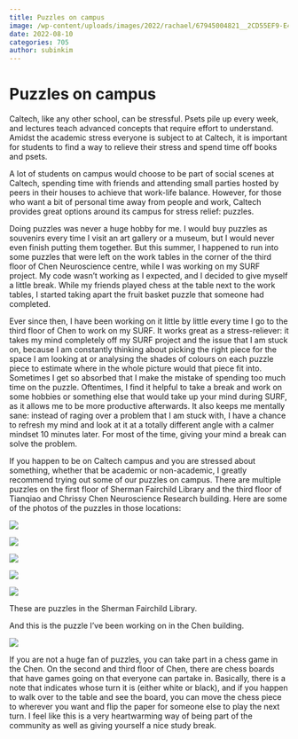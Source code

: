 ```yaml
---
title: Puzzles on campus
image: /wp-content/uploads/images/2022/rachael/67945004821__2CD55EF9-E45D-4C92-B50A-CA82A7AC7202.JPG
date: 2022-08-10
categories: 705
author: subinkim
---
```

# **Puzzles on campus**

Caltech, like any other school, can be stressful. Psets pile up every week, and lectures teach advanced concepts that require effort to understand. Amidst the academic stress everyone is subject to at Caltech, it is important for students to find a way to relieve their stress and spend time off books and psets.

A lot of students on campus would choose to be part of social scenes at Caltech, spending time with friends and attending small parties hosted by peers in their houses to achieve that work-life balance. However, for those who want a bit of personal time away from people and work, Caltech provides great options around its campus for stress relief: puzzles.

Doing puzzles was never a huge hobby for me. I would buy puzzles as souvenirs every time I visit an art gallery or a museum, but I would never even finish putting them together. But this summer, I happened to run into some puzzles that were left on the work tables in the corner of the third floor of Chen Neuroscience centre, while I was working on my SURF project. My code wasn’t working as I expected, and I decided to give myself a little break. While my friends played chess at the table next to the work tables, I started taking apart the fruit basket puzzle that someone had completed.

Ever since then, I have been working on it little by little every time I go to the third floor of Chen to work on my SURF. It works great as a stress-reliever: it takes my mind completely off my SURF project and the issue that I am stuck on, because I am constantly thinking about picking the right piece for the space I am looking at or analysing the shades of colours on each puzzle piece to estimate where in the whole picture would that piece fit into. Sometimes I get so absorbed that I make the mistake of spending too much time on the puzzle. Oftentimes, I find it helpful to take a break and work on some hobbies or something else that would take up your mind during SURF, as it allows me to be more productive afterwards. It also keeps me mentally sane: instead of raging over a problem that I am stuck with, I have a chance to refresh my mind and look at it at a totally different angle with a calmer mindset 10 minutes later. For most of the time, giving your mind a break can solve the problem.

If you happen to be on Caltech campus and you are stressed about something, whether that be academic or non-academic, I greatly recommend trying out some of our puzzles on campus. There are multiple puzzles on the first floor of Sherman Fairchild Library and the third floor of Tianqiao and Chrissy Chen Neuroscience Research building. Here are some of the photos of the puzzles in those locations:

  
![](/images/2022/rachael/IMG_8636.JPG)

![](/images/2022/rachael/IMG_8636.JPG)

![](/images/2022/rachael/IMG_8638.JPG)

![](/images/2022/rachael/IMG_8639.JPG)

![](/images/2022/rachael/IMG_8640.JPG)

These are puzzles in the Sherman Fairchild Library.

And this is the puzzle I’ve been working on in the Chen building.

![](/images/2022/rachael/67945004821__2CD55EF9-E45D-4C92-B50A-CA82A7AC7202.JPG)

If you are not a huge fan of puzzles, you can take part in a chess game in the Chen. On the second and third floor of Chen, there are chess boards that have games going on that everyone can partake in. Basically, there is a note that indicates whose turn it is (either white or black), and if you happen to walk over to the table and see the board, you can move the chess piece to wherever you want and flip the paper for someone else to play the next turn. I feel like this is a very heartwarming way of being part of the community as well as giving yourself a nice study break.